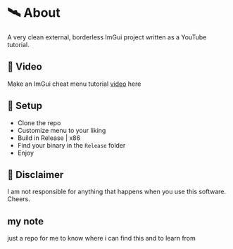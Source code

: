 ﻿# 🛰 About
A very clean external, borderless ImGui project written as a YouTube tutorial.

## 🌠 Video
Make an ImGui cheat menu tutorial [video](https://www.youtube.com/watch?v=Nrta_J_c9Cc) here

## 🌌 Setup
- Clone the repo
- Customize menu to your liking
- Build in Release | x86
- Find your binary in the `Release` folder
- Enjoy

## 🗿 Disclaimer
I am not responsible for anything that happens when you use this software. Cheers.

## my note 
just a repo for me to know where i can find this and to learn from
